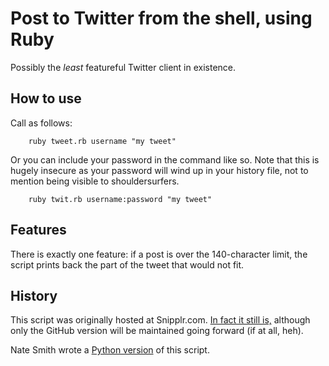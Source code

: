 # Post to Twitter from the shell, using Ruby

Possibly the *least* featureful Twitter client in existence.

## How to use

Call as follows:

        ruby tweet.rb username "my tweet"

Or you can include your password in the command like so.  Note that
this is hugely insecure as your password will wind up in your history
file, not to mention being visible to shouldersurfers.

        ruby twit.rb username:password "my tweet"


## Features

There is exactly one feature: if a post is over the 140-character
limit, the script prints back the part of the tweet that would not
fit.

## History

This script was originally hosted at Snipplr.com.
[In fact it still is,](http://snipplr.com/view/6594/post-to-twitter-from-the-shell/)
although only the GitHub version will be maintained going forward (if
at all, heh).

Nate Smith wrote a
[Python version](http://snipplr.com/view/7870/post-to-twitter-from-shell--python-version/)
of this script.
